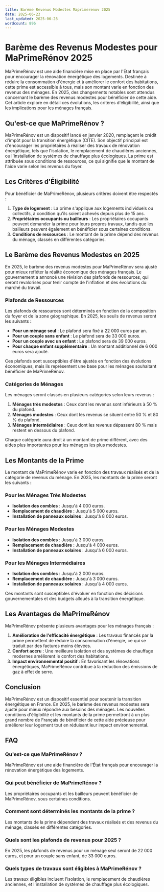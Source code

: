 ```yaml
---
title: Barème Revenus Modestes Maprimerenov 2025
date: 2025-06-23
last_updated: 2025-06-23
wordcount: 896
---
```


# Barème des Revenus Modestes pour MaPrimeRénov 2025

MaPrimeRénov est une aide financière mise en place par l'État français pour encourager la rénovation énergétique des logements. Destinée à réduire la consommation d'énergie et à améliorer le confort des habitations, cette prime est accessible à tous, mais son montant varie en fonction des revenus des ménages. En 2025, des changements notables sont attendus concernant le barème des revenus modestes pour bénéficier de cette aide. Cet article explore en détail ces évolutions, les critères d'éligibilité, ainsi que les implications pour les ménages français.

## Qu'est-ce que MaPrimeRénov ?

MaPrimeRénov est un dispositif lancé en janvier 2020, remplaçant le crédit d'impôt pour la transition énergétique (CITE). Son objectif principal est d'encourager les propriétaires à réaliser des travaux de rénovation énergétique, tels que l'isolation, le remplacement de chaudières anciennes, ou l'installation de systèmes de chauffage plus écologiques. La prime est attribuée sous conditions de ressources, ce qui signifie que le montant de l'aide varie selon les revenus du foyer.

## Les Critères d'Éligibilité

Pour bénéficier de MaPrimeRénov, plusieurs critères doivent être respectés :

1. **Type de logement** : La prime s'applique aux logements individuels ou collectifs, à condition qu'ils soient achevés depuis plus de 15 ans.
2. **Propriétaires occupants ou bailleurs** : Les propriétaires occupants peuvent demander la prime pour leurs propres travaux, tandis que les bailleurs peuvent également en bénéficier sous certaines conditions.
3. **Conditions de ressources** : Le montant de la prime dépend des revenus du ménage, classés en différentes catégories.

## Le Barème des Revenus Modestes en 2025

En 2025, le barème des revenus modestes pour MaPrimeRénov sera ajusté pour mieux refléter la réalité économique des ménages français. Le gouvernement a annoncé une révision des plafonds de ressources, qui seront revalorisés pour tenir compte de l'inflation et des évolutions du marché du travail.

### Plafonds de Ressources

Les plafonds de ressources sont déterminés en fonction de la composition du foyer et de la zone géographique. En 2025, les seuils de revenus seront les suivants :

- **Pour un ménage seul** : Le plafond sera fixé à 22 000 euros par an.
- **Pour un couple sans enfant** : Le plafond sera de 33 000 euros.
- **Pour un couple avec un enfant** : Le plafond sera de 39 000 euros.
- **Pour chaque enfant supplémentaire** : Un montant additionnel de 6 000 euros sera ajouté.

Ces plafonds sont susceptibles d'être ajustés en fonction des évolutions économiques, mais ils représentent une base pour les ménages souhaitant bénéficier de MaPrimeRénov.

### Catégories de Ménages

Les ménages seront classés en plusieurs catégories selon leurs revenus :

1. **Ménages très modestes** : Ceux dont les revenus sont inférieurs à 50 % du plafond.
2. **Ménages modestes** : Ceux dont les revenus se situent entre 50 % et 80 % du plafond.
3. **Ménages intermédiaires** : Ceux dont les revenus dépassent 80 % mais restent en dessous du plafond.

Chaque catégorie aura droit à un montant de prime différent, avec des aides plus importantes pour les ménages les plus modestes.

## Les Montants de la Prime

Le montant de MaPrimeRénov varie en fonction des travaux réalisés et de la catégorie de revenus du ménage. En 2025, les montants de la prime seront les suivants :

### Pour les Ménages Très Modestes

- **Isolation des combles** : Jusqu'à 4 000 euros.
- **Remplacement de chaudière** : Jusqu'à 5 000 euros.
- **Installation de panneaux solaires** : Jusqu'à 8 000 euros.

### Pour les Ménages Modestes

- **Isolation des combles** : Jusqu'à 3 000 euros.
- **Remplacement de chaudière** : Jusqu'à 4 000 euros.
- **Installation de panneaux solaires** : Jusqu'à 6 000 euros.

### Pour les Ménages Intermédiaires

- **Isolation des combles** : Jusqu'à 2 000 euros.
- **Remplacement de chaudière** : Jusqu'à 3 000 euros.
- **Installation de panneaux solaires** : Jusqu'à 4 000 euros.

Ces montants sont susceptibles d'évoluer en fonction des décisions gouvernementales et des budgets alloués à la transition énergétique.

## Les Avantages de MaPrimeRénov

MaPrimeRénov présente plusieurs avantages pour les ménages français :

1. **Amélioration de l'efficacité énergétique** : Les travaux financés par la prime permettent de réduire la consommation d'énergie, ce qui se traduit par des factures moins élevées.
2. **Confort accru** : Une meilleure isolation et des systèmes de chauffage modernes améliorent le confort des habitations.
3. **Impact environnemental positif** : En favorisant les rénovations énergétiques, MaPrimeRénov contribue à la réduction des émissions de gaz à effet de serre.

## Conclusion

MaPrimeRénov est un dispositif essentiel pour soutenir la transition énergétique en France. En 2025, le barème des revenus modestes sera ajusté pour mieux répondre aux besoins des ménages. Les nouvelles conditions d'éligibilité et les montants de la prime permettront à un plus grand nombre de Français de bénéficier de cette aide précieuse pour améliorer leur logement tout en réduisant leur impact environnemental.

## FAQ

### Qu'est-ce que MaPrimeRénov ?

MaPrimeRénov est une aide financière de l'État français pour encourager la rénovation énergétique des logements.

### Qui peut bénéficier de MaPrimeRénov ?

Les propriétaires occupants et les bailleurs peuvent bénéficier de MaPrimeRénov, sous certaines conditions.

### Comment sont déterminés les montants de la prime ?

Les montants de la prime dépendent des travaux réalisés et des revenus du ménage, classés en différentes catégories.

### Quels sont les plafonds de revenus pour 2025 ?

En 2025, les plafonds de revenus pour un ménage seul seront de 22 000 euros, et pour un couple sans enfant, de 33 000 euros.

### Quels types de travaux sont éligibles à MaPrimeRénov ?

Les travaux éligibles incluent l'isolation, le remplacement de chaudières anciennes, et l'installation de systèmes de chauffage plus écologiques.